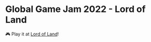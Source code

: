 # Global Game Jam 2022 - Lord of Land
:video_game: Play it at [Lord of Land](https://play.unity.com/mg/other/lord-of-the-land)!
